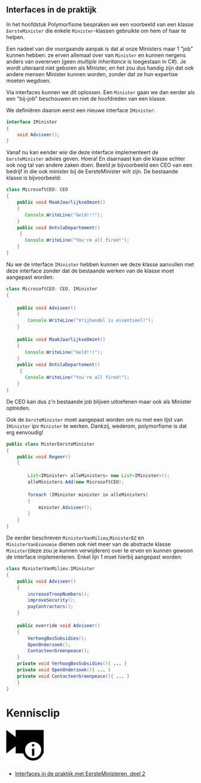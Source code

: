 ##  Interfaces in de praktijk

In het hoofdstuk Polymorfisme bespraken we een voorbeeld van een klasse ``EersteMinister`` die enkele ``Minister``-klassen gebruikte om hem of haar te helpen.

Een nadeel van die voorgaande aanpak is dat al onze Ministers maar 1 "job" kunnen hebben: ze erven allemaal over van ``Minister`` en kunnen nergens anders van overerven (geen *multiple inheritance* is toegestaan in C#). Je wordt uiteraard niet geboren als Minister, en het zou dus handig zijn dat ook andere mensen Minister kunnen worden, zonder dat ze hun expertise moeten wegdoen. 

Via interfaces kunnen we dit oplossen. Een ``Minister`` gaan we dan eerder als een "bij-job" beschouwen en niet de hoofdreden van een klasse.

We definiëren daarom eerst een nieuwe interface ``IMinister``:
```java
interface IMinister
{
    void Adviseer();
}
```

Vanaf nu kan eender *wie* die deze interface implementeert de ``EersteMinister`` advies geven. Hoera! En daarnaast kan die klasse echter ook nog tal van andere zaken doen. Beeld je bijvoorbeeld een CEO van een bedrijf in die ook minister bij de EersteMinister wilt zijn. De bestaande klasse is bijvoorbeeld:

```java
class MicrosoftCEO: CEO
{
    public void MaakJaarlijkseOmzet()
    { 
       Console.WriteLine("Geld!!!");       
    }
    public void OntslaDepartement()
     { 
       Console.WriteLine("You're all fired!");       
    }
}
```
Nu we de interface ``IMinister`` hebben kunnen we deze klasse aanvullen met deze interface zonder dat de bestaande werken van de klasse moet aangepast worden:
```java
class MicrosoftCEO: CEO, IMinister
{
     
    public void Adviseer()
    { 
        Console.WriteLine("Vrijhandel is essentieel!");
    }
    
    public void MaakJaarlijkseOmzet()
    { 
       Console.WriteLine("Geld!!!");       
    }
    public void OntslaDepartement()
     { 
       Console.WriteLine("You're all fired!");       
    }
}
```
De CEO kan dus z'n bestaande job blijven uitoefenen maar ook als Minister optreden. 

Ook de ``EersteMinister`` moet aangepast worden om nu met een lijst van ``IMinister`` ipv ``Minister`` te werken. Dankzij, wederom, polymorfisme is dat erg eenvoudig! 

```java
public class MisterEersteMinister
{
    public void Regeer()
    {
    
        List<IMinister> alleMinisters= new List<IMinister>();
        alleMinisters.Add(new MicrosoftCEO);
        
        foreach (IMinister minister in alleMinisters)
        {
            minister.Adviseer();
        }
    }
}
```

De eerder beschreven ``MinisterVanMilieu``,``MinisterBZ`` en ``MinisterVanEconomie`` dienen ook niet meer van de abstracte klasse ``Minister``(deze zou je kunnen verwijderen) over te erven en kunnen gewoon de interface implementeren. Enkel lijn 1 moet hierbij aangepast worden:

```java
class MinisterVanMilieu:IMinister
{
    public void Adviseer()
    {
        increaseTroopNumbers();
        improveSecurity();
        payContractors();
    }

    public override void Adviseer()
    {
        VerhoogBosSubsidies();
        OpenOnderzoek();
        ContacteerGreenpeace();
    }
    private void VerhoogBosSubsidies(){ ... }
    private void OpenOnderzoek(){ ... }
    private void ContacteerGreenpeace(){ ... }
    }
}
```

<!---NOBOOKSTART--->
# Kennisclip
![](../assets/infoclip.png)

* [Interfaces in de praktijk met EersteMinisteren, deel 2](https://ap.cloud.panopto.eu/Panopto/Pages/Viewer.aspx?id=1df92edd-ba85-42f4-bdd0-abac0149cc10)
<!---NOBOOKEND--->
